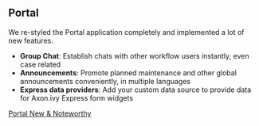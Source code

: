 ## Portal

We re-styled the Portal  application completely and implemented a lot of new features.
 
 * __Group Chat__: Establish chats with other workflow users instantly, even case related
 * __Announcements__: Promote planned maintenance and other global announcements conveniently, in multiple languages
 * __Express data providers__: Add your custom data source to provide data for Axon.ivy Express form widgets

<div class="btn-group btn-group-sm mb-4" role="group" aria-label="...">
	<a href=/documentation/portal-guide/8.0.2/portal-developer-guide/introduction/index.html#new-and-noteworthy" class="btn btn-outline-dark btn-sm" role="button" target="_blank">
	  <i class="fas fa-book"></i> Portal New & Noteworthy
	</a>
</div>
